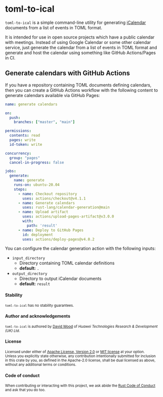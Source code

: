# toml-to-ical
`toml-to-ical` is a simple command-line utility for generating [iCalendar][ical] documents from
a list of events in TOML format.

It is intended for use in open source projects which have a public calendar with meetings. Instead
of using Google Calendar or some other calendar service, just generate the calendar from a list of
events in TOML format and generate and host the calendar using something like GitHub Actions/Pages
in CI.

## Generate calendars with GitHub Actions
If you have a repository containing TOML documents defining calendars, then you can create a
GitHub Actions workflow with the following content to generate calendars available via GitHub Pages:

```yaml
name: generate calendars

on:
  push:
    branches: ["master", "main"]

permissions:
  contents: read
  pages: write
  id-token: write

concurrency:
  group: "pages"
  cancel-in-progress: false

jobs:
  generate:
    name: generate
    runs-on: ubuntu-20.04
    steps:
      - name: Checkout repository
        uses: actions/checkout@v4.1.1
      - name: Generate calendars
        uses: rust-lang/calendar-generation@main
      - name: Upload artifact
        uses: actions/upload-pages-artifact@v3.0.0
        with:
          path: 'result'
      - name: Deploy to GitHub Pages
        id: deployment
        uses: actions/deploy-pages@v4.0.2
```

You can configure the calendar generation action with the following inputs:

- `input_directory`
  - Directory containing TOML calendar definitions
  - **default:** `.`
- `output_directory`
  - Directory to output iCalendar documents
  - **default:** `result`

#### Stability
<sup>
<code>toml-to-ical</code> has no stability guarantees.
</sup>

<br>

#### Author and acknowledgements
<sup>
<code>toml-to-ical</code> is authored by <a href="https://davidtw.co">David Wood</a> of <i>Huawei
Technologies Research & Development (UK) Ltd</i>.
</sup>

<br>

#### License
<sup>
Licensed under either of <a href="https://www.apache.org/licenses/LICENSE-2.0">Apache License,
Version 2.0</a> or <a href="https://opensource.org/licenses/MIT">MIT license</a> at your option.
</sup>

<br>

<sub>
Unless you explicitly state otherwise, any contribution intentionally submitted for inclusion in
this crate by you, as defined in the Apache-2.0 license, shall be dual licensed as above, without
any additional terms or conditions.
</sub>

<br>

#### Code of conduct
<sup>
When contributing or interacting with this project, we ask abide the
<a href="https://www.rust-lang.org/en-US/conduct.html">Rust Code of Conduct</a> and ask that you do
too.
</sup>


[ical]: https://en.wikipedia.org/wiki/ICalendar

